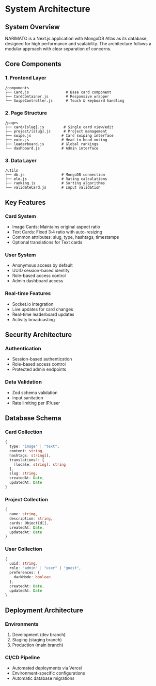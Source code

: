 # System Architecture

## System Overview

NARIMATO is a Next.js application with MongoDB Atlas as its database, designed for high performance and scalability. The architecture follows a modular approach with clear separation of concerns.

## Core Components

### 1. Frontend Layer
```
/components
├── Card.js                 # Base card component
├── CardContainer.js        # Responsive wrapper
└── SwipeController.js      # Touch & keyboard handling
```

### 2. Page Structure
```
/pages
├── card/[slug].js         # Single card view/edit
├── project/[slug].js      # Project management
├── swipe.js              # Card swiping interface
├── vote.js               # Head-to-head voting
├── leaderboard.js        # Global rankings
└── dashboard.js          # Admin interface
```

### 3. Data Layer
```
/utils
├── db.js                 # MongoDB connection
├── elo.js                # Rating calculations
├── ranking.js            # Sorting algorithms
└── validateCard.js       # Input validation
```

## Key Features

### Card System
- Image Cards: Maintains original aspect ratio
- Text Cards: Fixed 3:4 ratio with auto-resizing
- Common attributes: slug, type, hashtags, timestamps
- Optional translations for Text cards

### User System
- Anonymous access by default
- UUID session-based identity
- Role-based access control
- Admin dashboard access

### Real-time Features
- Socket.io integration
- Live updates for card changes
- Real-time leaderboard updates
- Activity broadcasting

## Security Architecture

### Authentication
- Session-based authentication
- Role-based access control
- Protected admin endpoints

### Data Validation
- Zod schema validation
- Input sanitation
- Rate limiting per IP/user

## Database Schema

### Card Collection
```typescript
{
  type: "image" | "text",
  content: string,
  hashtags: string[],
  translations?: {
    [locale: string]: string
  },
  slug: string,
  createdAt: Date,
  updatedAt: Date
}
```

### Project Collection
```typescript
{
  name: string,
  description: string,
  cards: ObjectId[],
  createdAt: Date,
  updatedAt: Date
}
```

### User Collection
```typescript
{
  uuid: string,
  role: "admin" | "user" | "guest",
  preferences: {
    darkMode: boolean
  },
  createdAt: Date,
  updatedAt: Date
}
```

## Deployment Architecture

### Environments
1. Development (dev branch)
2. Staging (staging branch)
3. Production (main branch)

### CI/CD Pipeline
- Automated deployments via Vercel
- Environment-specific configurations
- Automatic database migrations
